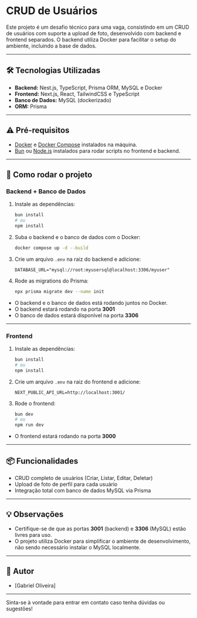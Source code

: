# CRUD de Usuários 

Este projeto é um desafio técnico para uma vaga, consistindo em um CRUD de usuários com suporte a upload de foto, desenvolvido com backend e frontend separados. O backend utiliza Docker para facilitar o setup do ambiente, incluindo a base de dados.

---

## 🛠️ Tecnologias Utilizadas

- **Backend:** Nest.js, TypeScript, Prisma ORM, MySQL e Docker
- **Frontend:** Next.js, React, TailwindCSS e TypeScript
- **Banco de Dados:** MySQL (dockerizado)
- **ORM:** Prisma

---

## ⚠️ Pré-requisitos

- [Docker](https://www.docker.com/get-started) e [Docker Compose](https://docs.docker.com/compose/) instalados na máquina.
- [Bun](https://bun.sh/) ou [Node.js](https://nodejs.org/) instalados para rodar scripts no frontend e backend.

---

## 🚀 Como rodar o projeto

### Backend + Banco de Dados

1. Instale as dependências:
    ```bash
    bun install
    # ou
    npm install
    ```

2. Suba o backend e o banco de dados com o Docker:
    ```bash
    docker compose up -d --build
    ```

3. Crie um arquivo `.env` na raiz do backend e adicione:
    ```
    DATABASE_URL="mysql://root:myusersql@localhost:3306/myuser"
    ```

4. Rode as migrations do Prisma:
    ```bash
    npx prisma migrate dev --name init
    ```

- O backend e o banco de dados está rodando juntos no Docker.
- O backend estará rodando na porta **3001**
- O banco de dados estará disponível na porta **3306**

---

### Frontend

1. Instale as dependências:
    ```bash
    bun install
    # ou
    npm install
    ```

2. Crie um arquivo `.env` na raiz do frontend e adicione:
    ```
    NEXT_PUBLIC_API_URL=http://localhost:3001/
    ```

3. Rode o frontend:
    ```bash
    bun dev
    # ou
    npm run dev
    ```

- O frontend estará rodando na porta **3000**

---

## 📦 Funcionalidades

- CRUD completo de usuários (Criar, Listar, Editar, Deletar)
- Upload de foto de perfil para cada usuário
- Integração total com banco de dados MySQL via Prisma

---

## 💡 Observações

- Certifique-se de que as portas **3001** (backend) e **3306** (MySQL) estão livres para uso.
- O projeto utiliza Docker para simplificar o ambiente de desenvolvimento, não sendo necessário instalar o MySQL localmente.

---

## 👤 Autor

- [Gabriel Oliveira]

---

Sinta-se à vontade para entrar em contato caso tenha dúvidas ou sugestões!
